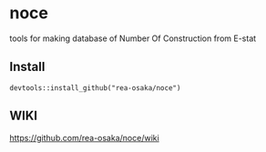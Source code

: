# noce
tools for making database of Number Of Construction from E-stat

## Install
```
devtools::install_github("rea-osaka/noce")
```

## WIKI

https://github.com/rea-osaka/noce/wiki

